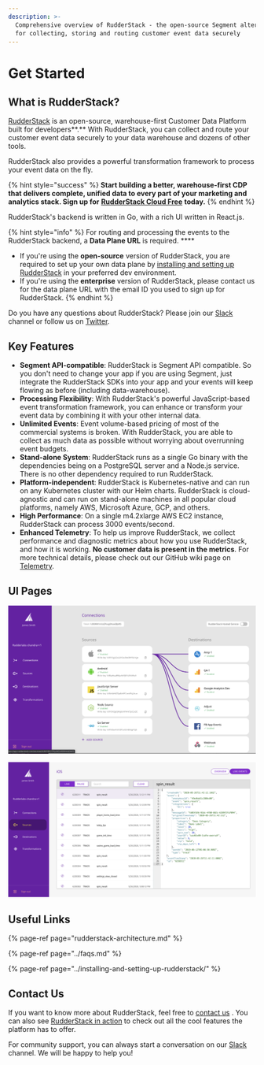 ```yaml
---
description: >-
  Comprehensive overview of RudderStack - the open-source Segment alternative
  for collecting, storing and routing customer event data securely
---
```


# Get Started

## What is RudderStack?

[RudderStack](https://rudderstack.com/) is an open-source, warehouse-first Customer Data Platform built for developers**.** With RudderStack, you can collect and route your customer event data securely to your data warehouse and dozens of other tools.

RudderStack also provides a powerful transformation framework to process your event data on the fly.

{% hint style="success" %}
**Start building a better, warehouse-first CDP that delivers complete, unified data to every part of your marketing and analytics stack. Sign up for** [**RudderStack Cloud Free**](https://app.rudderlabs.com/signup?type=freetrial) **today.**
{% endhint %}

RudderStack's backend is written in Go, with a rich UI written in React.js. 

{% hint style="info" %}
For routing and processing the events to the RudderStack backend, a **Data Plane URL** is required. ****

* If you're using the **open-source** version of RudderStack, you are required to set up your own data plane by [installing and setting up RudderStack](https://docs.rudderstack.com/installing-and-setting-up-rudderstack) in your preferred dev environment.
* If you're using the **enterprise** version of RudderStack, please contact us for the data plane URL with the email ID you used to sign up for RudderStack.
{% endhint %}

Do you have any questions about RudderStack? Please join our [Slack](https://resources.rudderstack.com/join-rudderstack-slack) channel or follow us on [Twitter](https://twitter.com/rudderstack).

## Key Features

* **Segment API-compatible**: RudderStack is Segment API compatible. So you don't need to change your app if you are using Segment, just integrate the RudderStack SDKs into your app and your events will keep flowing as before \(including data-warehouse\).
* **Processing Flexibility**: With RudderStack's powerful JavaScript-based event transformation framework, you can enhance or transform your event data by combining it with your other internal data.
* **Unlimited Events**: Event volume-based pricing of most of the commercial systems is broken. With RudderStack, you are able to collect as much data as possible without worrying about overrunning event budgets.
* **Stand-alone System**: RudderStack runs as a single Go binary with the dependencies being on a PostgreSQL server and a Node.js service. There is no other dependency required to run RudderStack.
* **Platform-independent**: RudderStack is Kubernetes-native and can run on any Kubernetes cluster with our Helm charts. RudderStack is cloud-agnostic and can run on stand-alone machines in all popular cloud platforms, namely AWS, Microsoft Azure, GCP, and others.
* **High Performance**: On a single m4.2xlarge AWS EC2 instance, RudderStack can process 3000 events/second.
* **Enhanced Telemetry**: To help us improve RudderStack, we collect performance and diagnostic metrics about how you use RudderStack, and how it is working. **No customer data is present in the metrics**. For more technical details, please check out our GitHub wiki page on [Telemetry](https://github.com/rudderlabs/rudder-server/wiki/RudderStack-Telemetry).

## UI Pages

![RudderStack Connections Page](../.gitbook/assets/image%20%2893%29.png)

![RudderStack Events Page](../.gitbook/assets/image%20%283%29.png)

## Useful Links

{% page-ref page="rudderstack-architecture.md" %}

{% page-ref page="../faqs.md" %}

{% page-ref page="../installing-and-setting-up-rudderstack/" %}

## Contact Us

If you want to know more about RudderStack, feel free to [contact us](mailto:%20contact@rudderstack.com) . You can also see [RudderStack in action](https://app.rudderstack.com/signup?type=freetrial) to check out all the cool features the platform has to offer.

For community support, you can always start a conversation on our [Slack](https://resources.rudderstack.com/join-rudderstack-slack) channel. We will be happy to help you!



